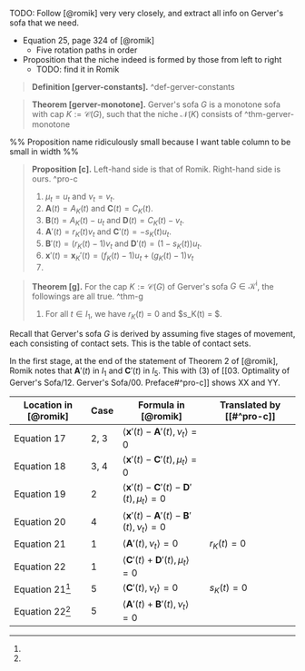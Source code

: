 TODO: Follow [@romik] very very closely, and extract all info on Gerver's sofa that we need.

- Equation 25, page 324 of [@romik]
	- Five rotation paths in order
- Proposition that the niche indeed is formed by those from left to right
	- TODO: find it in Romik

> __Definition [gerver-constants].__  ^def-gerver-constants

> __Theorem [gerver-monotone].__ Gerver's sofa $G$ is a monotone sofa with cap $K := \mathcal{C}(G)$, such that the niche $\mathcal{N}(K)$ consists of  ^thm-gerver-monotone

%% Proposition name ridiculously small because I want table column to be small in width %%

> __Proposition [c].__ Left-hand side is that of Romik. Right-hand side is ours. ^pro-c
> 
> 1. $\mu_t = u_t$ and $\nu_t = v_t$.
> 2. $\mathbf{A}(t) = A_K(t)$ and $\mathbf{C}(t) = C_K(t)$.
> 3. $\mathbf{B}(t) = A_K(t) - u_t$ and $\mathbf{D}(t) = C_K(t) - v_t$.
> 4. $\mathbf{A}'(t) = r_K(t) v_t$ and $\mathbf{C}'(t) = -s_K(t)u_t$.
> 5. $\mathbf{B}'(t) = (r_K(t) - 1) v_t$ and $\mathbf{D}'(t) = (1 - s_K(t))u_t$.  
> 6. $\mathbf{x}'(t) = \mathbf{x}_K'(t) = (f_K(t) - 1) u_t + (g_K(t) - 1) v_t$
> 7. 

> __Theorem [g].__ For the cap $K := \mathcal{C}(G)$ of Gerver's sofa $G \in \mathcal{K}^\mathrm{i}$, the followings are all true. ^thm-g
> 
> 1. For all $t \in I_1$, we have $r_K(t) = 0$ and $s_K(t) = $.

Recall that Gerver's sofa $G$ is derived by assuming five stages of movement, each consisting of contact sets. 
This is the table of contact sets.

In the first stage, at the end of the statement of Theorem 2 of [@romik], Romik notes that $\mathbf{A}'(t)$ in $I_1$ and $\mathbf{C}'(t)$ in $I_5$. This with (3) of [[03. Optimality of Gerver's Sofa/12. Gerver's Sofa/00. Preface#^pro-c]] shows XX and YY.

| Location in [@romik] | Case | Formula in [@romik]                                                          | Translated by [[#^pro-c]] |
| -------------------- | ---- | ---------------------------------------------------------------------------- | ------------------------- |
| Equation 17          | 2, 3 | $\left< \mathbf{x}'(t) - \mathbf{A}'(t), \nu_t \right> = 0$                  |                           |
| Equation 18          | 3, 4 | $\left< \mathbf{x}'(t) - \mathbf{C}'(t), \mu_t \right> = 0$                  |                           |
| Equation 19          | 2    | $\left< \mathbf{x}'(t) - \mathbf{C}'(t) - \mathbf{D}'(t), \mu_t \right> = 0$ |                           |
| Equation 20          | 4    | $\left< \mathbf{x}'(t) - \mathbf{A}'(t) - \mathbf{B}'(t), \nu_t \right> = 0$ |                           |
| Equation 21          | 1    | $\left< \mathbf{A}'(t), \nu_t \right> = 0$                                   | $r_K(t) = 0$              |
| Equation 22          | 1    | $\left< \mathbf{C}'(t) + \mathbf{D}'(t), \mu_t \right> = 0$                  |                           |
| Equation 21[^symm]   | 5    | $\left< \mathbf{C}'(t), \nu_t \right> = 0$                                   | $s_K(t) = 0$              |
| Equation 22[^symm]   | 5    | $\left< \mathbf{A}'(t) + \mathbf{B}'(t), \nu_t \right> = 0$                  |                           |

[^symm]: 
